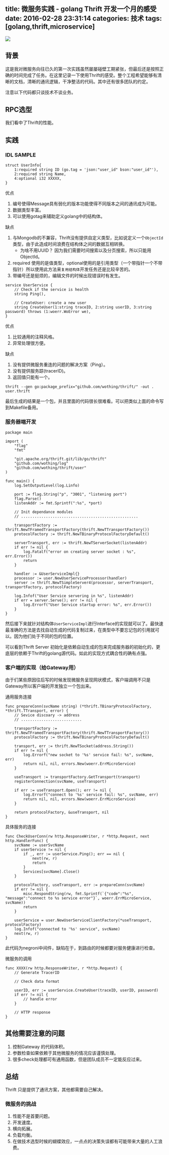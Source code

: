 title: 微服务实践 - golang Thrift 开发一个月的感受 
date: 2016-02-28 23:31:14
categories: 技术
tags: [golang,thrift,microservice]
---

![](http://7viiaq.com1.z0.glb.clouddn.com/thrift.jpg)

## 背景
这是我对微服务向往已久的第一次实践虽然屡屡碰壁工期紧张，但最后还是按照正确的时间完成了任务。在这里记录一下使用Thrift的感受。整个工程希望能够有清晰的文档，清晰的通讯逻辑，干净整洁的代码。其中还有很多团队的约定。

注意以下代码都只谈技术不谈业务。

## RPC选型
我们看中了Thrift的性能。

## 实践

### IDL SAMPLE
```
struct UserInfo{
    1:required string ID (go.tag = 'json:"user_id" bson:"user_id"'),
    2:required string Name,
    4:optional i32 XXXXX,
}
```

优点

1. 编号使得Message具有弱化的版本功能使得不同版本之间的通讯成为可能。
2. 数据类型丰富。
3. 可以使用gotag来辅助定义golang中的结构体。

缺点

1. 与Mongodb的不兼容，Thrift没有提供自定义类型，比如说定义一个`ObjectId`类型，由于此造成时间浪费在结构体之间的数据互相转换。
    - 为啥不用UUID？ 因为我们需要时间搜索以及分页搜索，所以只能用ObjectId。
2. required 使用的是值类型，optional使用的是引用类型（一个带指针一个不带指针）所以使用此方法来`复用结构体`开发任务还是比较辛苦的。
3. 带编号还是挺烦的，编辑文件的时候出现错误时有发生。

``` golang
service UserService {
    // Check if the service is health
    string Ping(),

	// CreateUser: create a new user
	string CreateUser(1:string traceID, 2:string userID, 3:string password) throws (1:woerr.WoError we),
}
```

优点

1. 比较通用的注释风格。
2. 异常处理很方便。

缺点

1. 没有提供微服务重连的问题的解决方案（Ping）。
2. 没有提供服务踪(tracerID)。
3. 返回值只能有一个。

``` shell
thrift --gen go:package_prefix="github.com/wothing/thrift/" -out . user.thrift
```

最后生成的结果是一个包，并且里面的代码很长很难看。可以把类似上面的命令写到Makefile备用。

### 服务器端开发

``` golang
package main

import (
	"flag"
	"fmt"

	"git.apache.org/thrift.git/lib/go/thrift"
	"github.com/wothing/log"
	"github.com/wothing/thrift/user"
)

func main() {
	log.SetOutputLevel(log.Linfo)

	port := flag.String("p", "3001", "listening port")
	flag.Parse()
	listenAddr := fmt.Sprintf(":%s", *port)

    // Init dependance modules
    // ....................................................

	transportFactory := thrift.NewTFramedTransportFactory(thrift.NewTTransportFactory())
	protocolFactory := thrift.NewTBinaryProtocolFactoryDefault()

	serverTransport, err := thrift.NewTServerSocket(listenAddr)
	if err != nil {
		log.Fatalf("error on creating server socket : %s", err.Error())
		return
	}

	handler := &UserServiceImpl{}
	processor := user.NewUserServiceProcessor(handler)
	server := thrift.NewTSimpleServer4(processor, serverTransport, transportFactory, protocolFactory)

	log.Infof("User Service servering in %s", listenAddr)
	if err = server.Serve(); err != nil {
		log.Errorf("User Service startup error: %s", err.Error())
	}
}
```

然后接下来就针对结构体`UserServiceImpl`进行Interface的实现就可以了。最快速最准确的方法是去找自动生成的代码复制过来，在类型中不要忘记包的引用就可以。因为他们处于不同的包的位置。

可以看到Thrift Server 初始化是依赖自动生成的包来完成服务器的初始化的，更底层的依赖于Thrift的golang源代码。如此的实现方式耦合性的确有点强。

### 客户端的实现（给Gateway用）

由于们某些原因往后写的时候发现微服务呈现网状模式，客户端调用不只是Gateway所以客户端的开发独立一个包出来。

通用服务连接

``` golang
func prepareConn(svcName string) (*thrift.TBinaryProtocolFactory, *thrift.TTransport, error) {
    // Sevice discoary -> address
    // ...........................
    
	transportFactory := thrift.NewTFramedTransportFactory(thrift.NewTTransportFactory())
	protocolFactory := thrift.NewTBinaryProtocolFactoryDefault()

	transport, err := thrift.NewTSocket(address.String())
	if err != nil {
		log.Errorf("new socket to '%s' service fail: %s", svcName, err)
		return nil, nil, errors.New(woerr.ErrMicroService)
	}

	useTransport := transportFactory.GetTransport(transport)
	registerConnection(svcName, useTransport)

	if err := useTransport.Open(); err != nil {
		log.Errorf("connect to '%s' service fail: %s", svcName, err)
		return nil, nil, errors.New(woerr.ErrMicroService)
	}

	return protocolFactory, &useTransport, nil
}
```

具体服务的连接

``` golang
func CheckUserConn(rw http.ResponseWriter, r *http.Request, next http.HandlerFunc) {
	svcName := userSvcName
	if userService != nil {
		if _, err := userService.Ping(); err == nil {
			next(rw, r)
			return
		}
		Services[svcName].Close()
	}

	protocolFactory, useTransport, err := prepareConn(svcName)
	if err != nil {
		misc.RespondString(rw, fmt.Sprintf(`{"code":"%s", "message":"connect to %s service error"}`, woerr.ErrMicroService, svcName))
		return
	}

	userService = user.NewUserServiceClientFactory(*useTransport, protocolFactory)
	log.Infof("connected to '%s' service", svcName)
	next(rw, r)
}
```

此代码为negroni中间件，缺陷在于，到路由的时候都要对服务健康进行检查。

微服务的调用

``` golang
func XXXX(rw http.ResponseWriter, r *http.Request) {
	// Generate TracerID

	// Check data format

	userID, err := userService.CreateUser(traceID, userID, password)
	if err != nil {
		// handle error
	}

	// HTTP response
}
```


## 其他需要注意的问题

1. 控制Gateway 的代码体积。
2. 参数检查如果依赖于其他微服务的情况应该谨慎处理。
3. 很多check处理都可有通用函数，但是团队成员不一定能反应过来。

## 总结

Thrift 只是提供了通讯方案，其他都需要自己解决。

### 微服务的挑战
1. 性能不是首要问题。
2. 开发速度。
3. 横向拓展。
4. 负载均衡。
5. 在做技术选型时候的蝴蝶效应，一点点的决策失误都有可能带来大量的人工浪费。
